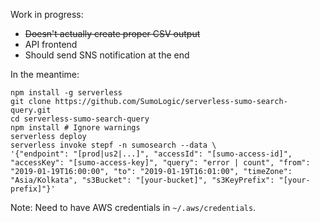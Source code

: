 Work in progress:
- ~~Doesn't actually create proper CSV output~~
- API frontend
- Should send SNS notification at the end

In the meantime:

```
npm install -g serverless
git clone https://github.com/SumoLogic/serverless-sumo-search-query.git
cd serverless-sumo-search-query
npm install # Ignore warnings
serverless deploy
serverless invoke stepf -n sumosearch --data \
'{"endpoint": "[prod|us2|...]", "accessId": "[sumo-access-id]", "accessKey": "[sumo-access-key]", "query": "error | count", "from": "2019-01-19T16:00:00", "to": "2019-01-19T16:01:00", "timeZone": "Asia/Kolkata", "s3Bucket": "[your-bucket]", "s3KeyPrefix": "[your-prefix]"}'
```

Note: Need to have AWS credentials in `~/.aws/credentials`.
